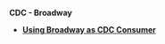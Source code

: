 <strong>CDC - Broadway<strong>

<ul>
<li><a href="01_broadway_as_cdc_consumer.md">Using Broadway as CDC Consumer</a></li>   
</ul> 

